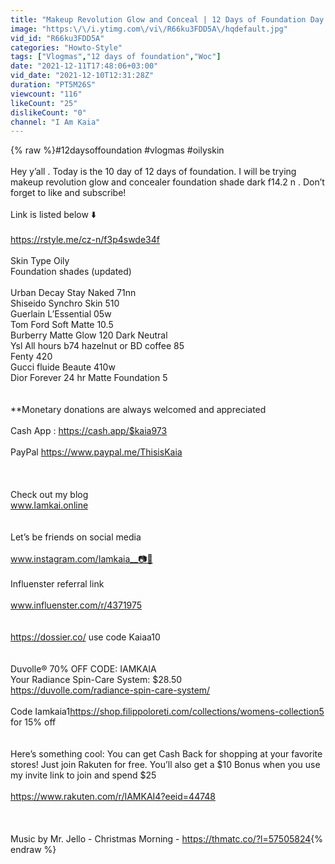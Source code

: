 ```yaml
---
title: "Makeup Revolution Glow and Conceal | 12 Days of Foundation Day 10"
image: "https:\/\/i.ytimg.com\/vi\/R66ku3FDD5A\/hqdefault.jpg"
vid_id: "R66ku3FDD5A"
categories: "Howto-Style"
tags: ["Vlogmas","12 days of foundation","Woc"]
date: "2021-12-11T17:48:06+03:00"
vid_date: "2021-12-10T12:31:28Z"
duration: "PT5M26S"
viewcount: "116"
likeCount: "25"
dislikeCount: "0"
channel: "I Am Kaia"
---
```

{% raw %}#12daysoffoundation #vlogmas #oilyskin <br /><br />Hey y’all . Today is the 10 day of 12 days of foundation. I will be trying makeup revolution glow and concealer foundation shade dark f14.2 n  . Don’t forget to like and subscribe! <br /><br />Link is listed below ⬇️<br /><br /><a rel="nofollow" target="blank" href="https://rstyle.me/cz-n/f3p4swde34f">https://rstyle.me/cz-n/f3p4swde34f</a><br /><br />Skin Type Oily <br />Foundation shades (updated)<br /><br />Urban Decay Stay Naked 71nn<br />Shiseido Synchro Skin 510<br />Guerlain L’Essential 05w<br />Tom Ford Soft Matte 10.5<br />Burberry Matte Glow 120 Dark Neutral <br />Ysl  All hours b74 hazelnut or BD coffee 85 <br />Fenty 420<br />Gucci fluide Beaute 410w<br />Dior Forever 24 hr Matte Foundation 5<br /><br /><br />**Monetary donations are always welcomed and appreciated<br /><br />Cash App : <a rel="nofollow" target="blank" href="https://cash.app/$kaia973">https://cash.app/$kaia973</a><br /><br />PayPal <a rel="nofollow" target="blank" href="https://www.paypal.me/ThisisKaia">https://www.paypal.me/ThisisKaia</a><br /><br /><br /><br />Check out my blog <br />www.Iamkai.online <br /><br /><br />Let’s be friends on social media <br /><br />www.instagram.com/Iamkaia__📷📸<br /><br />Influenster referral link <br /><br />www.influenster.com/r/4371975<br /><br /><br /><a rel="nofollow" target="blank" href="https://dossier.co/">https://dossier.co/</a> use code Kaiaa10<br /><br /><br />Duvolle® 70% OFF CODE: IAMKAIA<br />Your Radiance Spin-Care System: $28.50<br /><a rel="nofollow" target="blank" href="https://duvolle.com/radiance-spin-care-system/">https://duvolle.com/radiance-spin-care-system/</a><br /><br />Code Iamkaia1<a rel="nofollow" target="blank" href="https://shop.filippoloreti.com/collections/womens-collection5">https://shop.filippoloreti.com/collections/womens-collection5</a> for 15% off <br /><br /><br />Here’s something cool: You can get Cash Back for shopping at your favorite stores! Just join Rakuten for free. You’ll also get a $10 Bonus when you use my invite link to join and spend $25<br /><br /><a rel="nofollow" target="blank" href="https://www.rakuten.com/r/IAMKAI4?eeid=44748">https://www.rakuten.com/r/IAMKAI4?eeid=44748</a><br /><br /><br /><br />Music by Mr. Jello - Christmas Morning  - <a rel="nofollow" target="blank" href="https://thmatc.co/?l=57505824">https://thmatc.co/?l=57505824</a>{% endraw %}
